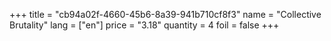+++
title = "cb94a02f-4660-45b6-8a39-941b710cf8f3"
name = "Collective Brutality"
lang = ["en"]
price = "3.18"
quantity = 4
foil = false
+++
